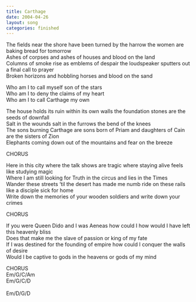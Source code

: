 ```yaml
---
title: Carthage
date: 2004-04-26
layout: song
categories: finished
---
```

The fields near the shore have been turned by the harrow the women are baking bread for tomorrow  
Ashes of corpses and ashes of houses and blood on the land  
Columns of smoke rise as emblems of despair the loudspeaker sputters out a final call to prayer  
Broken horizons and hobbling horses and blood on the sand

<div class="chorus">
  Who am I to call myself son of the stars<br/>
  Who am I to deny the claims of my heart<br/>
  Who am I to call Carthage my own
</div>

The house holds its ruin within its own walls the foundation stones are the seeds of downfall  
Salt in the wounds salt in the furrows the bend of the knees  
The sons burning Carthage are sons born of Priam and daughters of Cain are the sisters of Zion  
Elephants coming down out of the mountains and fear on the breeze

<div class="chorus">CHORUS</div>

Here in this city where the talk shows are tragic where staying alive feels like studying magic  
Where I am still looking for Truth in the circus and lies in the Times  
Wander these streets ‘til the desert has made me numb ride on these rails like a disciple sick for home  
Write down the memories of your wooden soldiers and write down your crimes

<div class="chorus">CHORUS</div>

If you were Queen Dido and I was Aeneas how could I how would I have left this heavenly bliss  
Does that make me the slave of passion or king of my fate  
If I was destined for the founding of empire how could I conquer the walls of desire  
Would I be captive to gods in the heavens or gods of my mind

<div class="chorus">CHORUS</div>

<div class="chords">
  Em/G/C/Am<br/>
  Em/G/C/D<br/>
  <br/>
  Em/D/G/D
</div>
